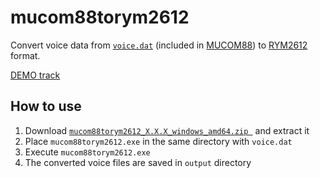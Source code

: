 # mucom88torym2612

Convert voice data from [`voice.dat`](https://github.com/onitama/mucom88/blob/master/package/voice.dat) (included in [MUCOM88](https://github.com/onitama/mucom88/wiki)) to [RYM2612](https://www.inphonik.com/products/rym2612-iconic-fm-synthesizer/) format.

[DEMO track](https://soundcloud.com/bucchigiri/sekaq-tekka-rym2612)

## How to use

1. Download [`mucom88torym2612_X.X.X_windows_amd64.zip
`](https://github.com/but80/mucom88torym2612/releases) and extract it
2. Place `mucom88torym2612.exe` in the same directory with `voice.dat`
3. Execute `mucom88torym2612.exe`
4. The converted voice files are saved in `output` directory
